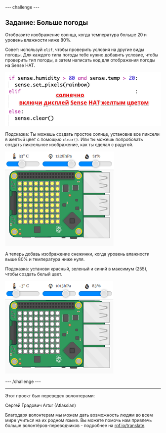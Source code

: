 --- challenge ---

## Задание: Больше погоды

Отобразите изображение солнца, когда температура больше 20 и уровень влажности ниже 80%.

Совет: используй `elif`, чтобы проверить условия на другие виды погоды. Для каждого типа погоды тебе нужно добавить условие, чтобы проверить тип погоды, а затем написать код для отображения погоды на Sense HAT.

![снимок экрана](images/rainbow-elif.png)

Подсказка: Ты можешь создать простое солнце, установив все пиксели в желтый цвет с помощью `clear()`. Или ты можешь попробовать создать пиксельное изображение, как ты сделал с радугой.

![снимок экрана](images/rainbow-sun.png)

А теперь добавь изображение снежинки, когда уровень влажности выше 80% и температура ниже нуля.

Подсказка: установи красный, зеленый и синий в максимум (255), чтобы создать белый цвет.

![снимок экрана](images/rainbow-snow.png)

--- /challenge ---

***

Этот проект был переведен волонтерами:

Сергей Градович
Artur (Atlassian)

Благодаря волонтерам мы можем дать возможность людям во всем мире учиться на их родном языке. Вы можете помочь нам привлечь больше волонтёров-переводчиков - подробнее на [rpf.io/translate](https://rpf.io/translate).